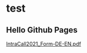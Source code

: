 # test

## Hello Github Pages

[IntraCall2021_Form-DE-EN.pdf](https://github.com/trembl/test/files/6441970/IntraCall2021_Form-DE-EN.pdf)
